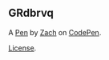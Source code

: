 GRdbrvq
-------


A [Pen](https://codepen.io/Knochengeier/pen/GRdbrvq) by [Zach](https://codepen.io/Knochengeier) on [CodePen](https://codepen.io).

[License](https://codepen.io/license/pen/GRdbrvq).